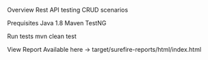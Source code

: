 Overview
Rest API testing CRUD scenarios

Prequisites
Java 1.8
Maven
TestNG

Run tests
mvn clean test

View Report
Available here -> target/surefire-reports/html/index.html
